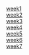 [week1](week1/readme.md)<br>
[week2](week2/readme.md)<br>
[week3](week3/readme.md)<br>
[week4](week4/readme.md)<br>
[week5](week5/readme.md)<br>
[week6](week7/readme.md)<br>
[week7](week7/readme.md)<br>
